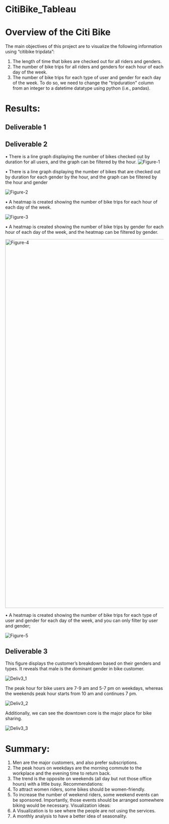 # CitiBike_Tableau

# Overview of the Citi Bike
The main objectives of this project are to visualize the following information using “citibike tripdata”:
1)	The length of time that bikes are checked out for all riders and genders.
2)	The number of bike trips for all riders and genders for each hour of each day of the week.
3)	The number of bike trips for each type of user and gender for each day of the week.
To do so, we need to change the "tripduration" column from an integer to a datetime datatype using python (i.e., pandas).

# Results:
## Deliverable 1
 

## Deliverable 2
•	There is a line graph displaying the number of bikes checked out by duration for all users, and the graph can be filtered by the hour.
![Figure-1](https://user-images.githubusercontent.com/100442163/173119781-54cd5a35-1d23-4c7d-acdf-4df11c9ce02f.PNG)



•	There is a line graph displaying the number of bikes that are checked out by duration for each gender by the hour, and the graph can be filtered by the hour and gender

 ![Figure-2](https://user-images.githubusercontent.com/100442163/173119793-540e63b8-0c91-4054-989e-29e12adb8f4e.PNG)


•	A heatmap is created showing the number of bike trips for each hour of each day of the week.

 ![Figure-3](https://user-images.githubusercontent.com/100442163/173119805-7079e5f4-bf27-4c0b-8124-fb38aa42de24.png)

•	A heatmap is created showing the number of bike trips by gender for each hour of each day of the week, and the heatmap can be filtered by gender.


 <img width="1171" alt="Figure-4" src="https://user-images.githubusercontent.com/100442163/173119813-ab45d7ee-7723-4af3-a50c-c39e47062fd0.png">

•	A heatmap is created showing the number of bike trips for each type of user and gender for each day of the week, and you can only filter by user and gender;
 
 
![Figure-5](https://user-images.githubusercontent.com/100442163/173119819-62c88064-6821-436e-9b42-45f067698feb.png)

## Deliverable 3
This figure displays the customer’s breakdown based on their genders and types. It reveals that male is the dominant gender in bike customer.


 ![Deliv3_1](https://user-images.githubusercontent.com/100442163/173119877-de7986dc-59da-48d9-a5fe-69987cb8bd02.png)

The peak hour for bike users are 7-9 am and 5-7 pm on weekdays, whereas the weekends peak hour starts from 10 am and continues 7 pm. 


 ![Deliv3_2](https://user-images.githubusercontent.com/100442163/173119884-79f081c3-042d-494f-bf76-37eed914173f.png)

Additionally, we can see the downtown core is the major place for bike sharing.


 
![Deliv3_3](https://user-images.githubusercontent.com/100442163/173119893-2d1feb6c-85ff-40da-85c4-e98dcbc528e9.png)




# Summary:
1)	Men are the major customers, and also prefer subscriptions.
2)	The peak hours on weekdays are the morning commute to the workplace and the evening time to return back.
3)	The trend is the opposite on weekends (all day but not those office hours) with a little busy.
Recommendations:
1)	To attract women riders, some bikes should be women-friendly.
2)	To increase the number of weekend riders, some weekend events can be sponsored. Importantly, those events should be arranged somewhere biking would be necessary. 
Visualization ideas:
1)	A Visualization is to see where the people are not using the services.
2)	A monthly analysis to have a better idea of seasonality.

